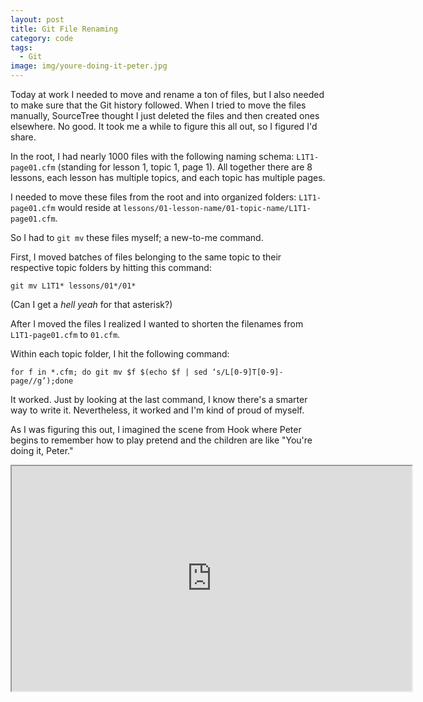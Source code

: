 ```yaml
---
layout: post
title: Git File Renaming
category: code
tags: 
  - Git
image: img/youre-doing-it-peter.jpg
---
```


Today at work I needed to move and rename a ton of files, but I also needed to make sure that the Git history followed. When I tried to move the files manually, SourceTree thought I just deleted the files and then created ones elsewhere. No good. It took me a while to figure this all out, so I figured I'd share.

In the root, I had nearly 1000 files with the following naming schema: `L1T1-page01.cfm` (standing for lesson 1, topic 1, page 1). All together there are 8 lessons, each lesson has multiple topics, and each topic has multiple pages.

I needed to move these files from the root and into organized folders: `L1T1-page01.cfm` would reside at `lessons/01-lesson-name/01-topic-name/L1T1-page01.cfm`.

So I had to `git mv` these files myself; a new-to-me command.

First, I moved batches of files belonging to the same topic to their respective topic folders by hitting this command:

	git mv L1T1* lessons/01*/01*

(Can I get a *hell yeah* for that asterisk?)

After I moved the files I realized I wanted to shorten the filenames from `L1T1-page01.cfm` to `01.cfm`.

Within each topic folder, I hit the following command:

	for f in *.cfm; do git mv $f $(echo $f | sed ‘s/L[0-9]T[0-9]-page//g’);done
    
It worked. Just by looking at the last command, I know there's a smarter way to write it. Nevertheless, it worked and I'm kind of proud of myself.

As I was figuring this out, I imagined the scene from Hook where Peter begins to remember how to play pretend and the children are like "You're doing it, Peter."

<iframe width="640" height="360" src="http://www.youtube.com/embed/AAJaWFdgeVM?feature=player_detailpage" title="You're doing it, Peter"> &nbsp; </iframe>
